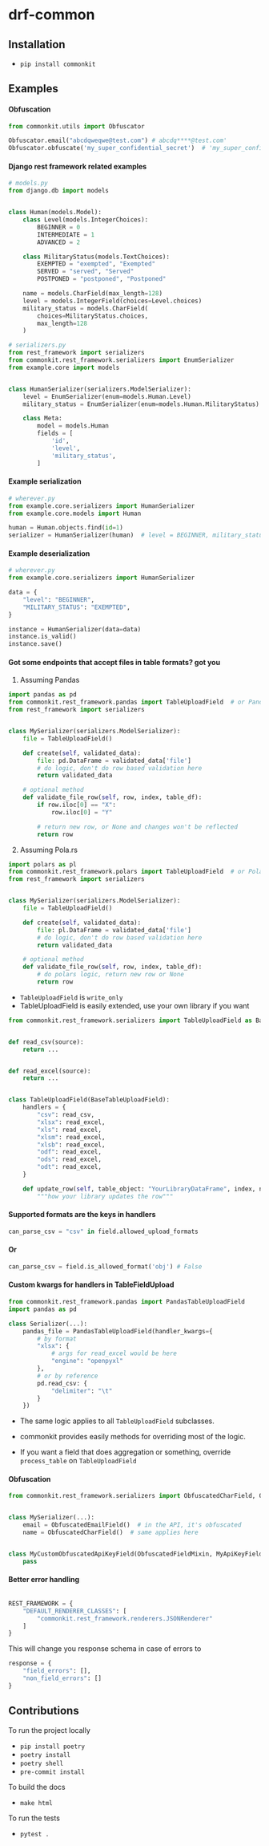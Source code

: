 # drf-common

## Installation

- `pip install commonkit`

## Examples

#### Obfuscation

```python
from commonkit.utils import Obfuscator

Obfuscator.email("abcdqweqwe@test.com") # abcdq****@test.com'
Obfuscator.obfuscate('my_super_confidential_secret')  # 'my_super_confidential_s*****'

```


#### Django rest framework related examples
```python
# models.py
from django.db import models


class Human(models.Model):
    class Level(models.IntegerChoices):
        BEGINNER = 0
        INTERMEDIATE = 1
        ADVANCED = 2

    class MilitaryStatus(models.TextChoices):
        EXEMPTED = "exempted", "Exempted"
        SERVED = "served", "Served"
        POSTPONED = "postponed", "Postponed"

    name = models.CharField(max_length=128)
    level = models.IntegerField(choices=Level.choices)
    military_status = models.CharField(
        choices=MilitaryStatus.choices,
        max_length=128
    )
```

```python
# serializers.py
from rest_framework import serializers
from commonkit.rest_framework.serializers import EnumSerializer
from example.core import models


class HumanSerializer(serializers.ModelSerializer):
    level = EnumSerializer(enum=models.Human.Level)
    military_status = EnumSerializer(enum=models.Human.MilitaryStatus)

    class Meta:
        model = models.Human
        fields = [
            'id',
            'level',
            'military_status',
        ]
```

#### Example serialization

```python
# wherever.py
from example.core.serializers import HumanSerializer
from example.core.models import Human

human = Human.objects.find(id=1)
serializer = HumanSerializer(human)  # level = BEGINNER, military_status = EXEMPTED
```

#### Example deserialization

```python
# wherever.py
from example.core.serializers import HumanSerializer

data = {
    "level": "BEGINNER",
    "MILITARY_STATUS": "EXEMPTED",
}

instance = HumanSerializer(data=data)
instance.is_valid()
instance.save()
```

#### Got some endpoints that accept files in table formats? got you

1. Assuming Pandas

```python
import pandas as pd
from commonkit.rest_framework.pandas import TableUploadField  # or PandasTableUploadField
from rest_framework import serializers


class MySerializer(serializers.ModelSerializer):
    file = TableUploadField()

    def create(self, validated_data):
        file: pd.DataFrame = validated_data['file']
        # do logic, don't do row based validation here
        return validated_data

    # optional method
    def validate_file_row(self, row, index, table_df):
        if row.iloc[0] == "X":
            row.iloc[0] = "Y"

        # return new row, or None and changes won't be reflected
        return row
```

2. Assuming Pola.rs

```python
import polars as pl
from commonkit.rest_framework.polars import TableUploadField  # or PolarsTableUploadField
from rest_framework import serializers


class MySerializer(serializers.ModelSerializer):
    file = TableUploadField()

    def create(self, validated_data):
        file: pl.DataFrame = validated_data['file']
        # do logic, don't do row based validation here
        return validated_data

    # optional method
    def validate_file_row(self, row, index, table_df):
        # do polars logic, return new row or None
        return row
```

- `TableUploadField` is `write_only`
- TableUploadField is easily extended, use your own library if you want

```python
from commonkit.rest_framework.serializers import TableUploadField as BaseTableUploadField


def read_csv(source):
    return ...


def read_excel(source):
    return ...


class TableUploadField(BaseTableUploadField):
    handlers = {
        "csv": read_csv,
        "xlsx": read_excel,
        "xls": read_excel,
        "xlsm": read_excel,
        "xlsb": read_excel,
        "odf": read_excel,
        "ods": read_excel,
        "odt": read_excel,
    }

    def update_row(self, table_object: "YourLibraryDataFrame", index, new_row):
        """how your library updates the row"""


```

#### Supported formats are the keys in handlers

```python
can_parse_csv = "csv" in field.allowed_upload_formats
```

#### Or
```python
can_parse_csv = field.is_allowed_format('obj') # False
```

#### Custom kwargs for handlers in TableFieldUpload

```python
from commonkit.rest_framework.pandas import PandasTableUploadField
import pandas as pd

class Serializer(...):
    pandas_file = PandasTableUploadField(handler_kwargs={
        # by format
        "xlsx": {
            # args for read_excel would be here
            "engine": "openpyxl"
        },
        # or by reference
        pd.read_csv: {
            "delimiter": "\t"
        }
    })
```

- The same logic applies to all `TableUploadField` subclasses.

- commonkit provides easily methods for overriding most of the logic.
- If you want a field that does aggregation or something, override `process_table` on `TableUploadField`


#### Obfuscation

```python
from commonkit.rest_framework.serializers import ObfuscatedCharField, ObfuscatedEmailField, ObfuscatedFieldMixin


class MySerializer(...):
    email = ObfuscatedEmailField()  # in the API, it's obfuscated
    name = ObfuscatedCharField()  # same applies here


class MyCustomObfuscatedApiKeyField(ObfuscatedFieldMixin, MyApiKeyField):
    pass

```


#### Better error handling
```python

REST_FRAMEWORK = {
    "DEFAULT_RENDERER_CLASSES": [
        "commonkit.rest_framework.renderers.JSONRenderer"
    ]
}
```

This will change you response schema in case of errors to

```python
response = {
    "field_errors": [],
    "non_field_errors": []
}
```

## Contributions

To run the project locally

- `pip install poetry`
- `poetry install`
- `poetry shell`
- `pre-commit install`

To build the docs

- `make html`

To run the tests

- `pytest .`
